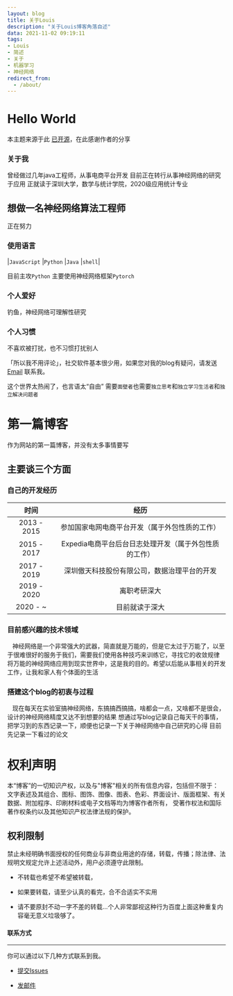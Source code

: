 ```yaml
---
layout: blog
title: 关于Louis
description: "关于Louis博客角落自述"
data: 2021-11-02 09:19:11
tags: 
- Louis
- 简述
- 关于
- 机器学习
- 神经网络
redirect_from:
  - /about/
---
```


# Hello World
 
本主题来源于此 [已开源](https://github.com/Liberxue/liberxue.github.io)，在此感谢作者的分享

 
 

 
### 关于我
曾经做过几年java工程师，从事电商平台开发
目前正在转行从事神经网络的研究于应用
正就读于深圳大学，数学与统计学院，2020级应用统计专业


## 想做一名神经网络算法工程师

正在努力

### 使用语言

|``JavaScript`` |``Python`` |``Java`` |``shell``|


 目前主攻``Python``
 主要使用神经网络框架``Pytorch``
  
### 个人爱好

 钓鱼，神经网络可理解性研究


### 个人习惯
 
不喜欢被打扰，也不习惯打扰别人
 
「所以我不用评论」，社交软件基本很少用，如果您对我的blog有疑问，请发送[Email](mailto:v.cafebabe@gmail.com) 联系我。
 
这个世界太热闹了，也言语太“自由” 需要`面壁者`也需要`独立思考`和`独立学习生活者`和`独立解决问题者`
 
 
# 第一篇博客
 
作为网站的第一篇博客，并没有太多事情要写

 
## 主要谈三个方面
 
### 自己的开发经历

| 时间 | 经历 |
| :--------------------: | :-------------------: |
| 2013 - 2015 | 参加国家电网电商平台开发（属于外包性质的工作）|
| 2015 - 2017 | Expedia电商平台后台日志处理开发（属于外包性质的工作）|
| 2017 - 2019 | 深圳傲天科技股份有限公司，数据治理平台的开发 |
| 2019 - 2020 | 离职考研深大 |
| 2020 -  ~   | 目前就读于深大 |


### 目前感兴趣的技术领域

&nbsp; &nbsp;神经网络是一个非常强大的武器，简直就是万能的，但是它太过于万能了，以至于很难很好的服务于我们，需要我们使用各种技巧来训练它，寻找它的收敛规律
将万能的神经网络应用到现实世界中，这是我的目的。希望以后能从事相关的开发工作，让我和家人有个体面的生活
 
### 搭建这个blog的初衷与过程
&nbsp; &nbsp;现在每天在实验室搞神经网络，东搞搞西搞搞，啥都会一点，又啥都不是很会，设计的神经网络精度又达不到想要的结果
想通过写blog记录自己每天干的事情，把学习到的东西记录一下，顺便也记录一下关于神经网络中自己研究的心得
目前先记录一下看过的论文


# 权利声明
 
  本“博客”的一切知识产权，以及与"博客"相关的所有信息内容，包括但不限于： 文字表述及其组合、图标、图饰、图像、图表、色彩、界面设计、版面框架、有关数据、附加程序、印刷材料或电子文档等均为博客作者所有， 受著作权法和国际著作权条约以及其他知识产权法律法规的保护。

## 权利限制
 
禁止未经明确书面授权的任何商业与非商业用途的存储，转载，传播；除法律、法规明文规定允许上述活动外，用户必须遵守此限制。
 
* 不转载也希望不希望被转载，
 
* 如果要转载，请至少认真的看完，合不合适实不实用
 
* 请不要原封不动一字不差的转载...个人非常鄙视这种行为百度上面这种重复内容毫无意义垃圾够了。




#### 联系方式
******
 
你可以通过以下几种方式联系到我。

* [提交Issues](https://github.com/7568/7568.github.io/issues)
 
* [发邮件](mailto:v.cafebabe@gmail.com)